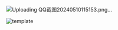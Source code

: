 ![Uploading QQ截图20240510115153.png…]()

![template](https://github.com/1250890838/BeliefMusicPlayer/assets/57135698/4cd8cf95-23be-46b2-a9d7-0805cae828e7)
